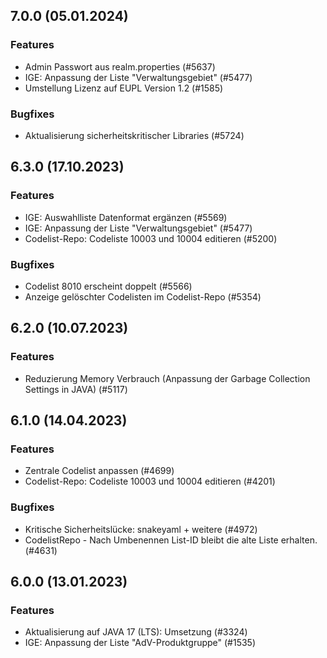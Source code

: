 
## 7.0.0 (05.01.2024)

### Features

* Admin Passwort aus realm.properties (#5637)
* IGE: Anpassung der Liste "Verwaltungsgebiet" (#5477)
* Umstellung Lizenz auf EUPL Version 1.2 (#1585)

### Bugfixes

* Aktualisierung sicherheitskritischer Libraries (#5724)
    
## 6.3.0 (17.10.2023)

### Features

* IGE: Auswahlliste Datenformat ergänzen (#5569)
* IGE: Anpassung der Liste "Verwaltungsgebiet" (#5477)
* Codelist-Repo: Codeliste 10003 und 10004 editieren (#5200)

### Bugfixes

* Codelist 8010 erscheint doppelt  (#5566)
* Anzeige gelöschter Codelisten im Codelist-Repo  (#5354)
    
## 6.2.0 (10.07.2023)

### Features

* Reduzierung Memory Verbrauch (Anpassung der Garbage Collection Settings in JAVA) (#5117)




    
## 6.1.0 (14.04.2023)

### Features

* Zentrale Codelist anpassen (#4699)
* Codelist-Repo: Codeliste 10003 und 10004 editieren (#4201)

### Bugfixes

* Kritische Sicherheitslücke: snakeyaml + weitere  (#4972)
* CodelistRepo - Nach Umbenennen List-ID bleibt die alte Liste erhalten.  (#4631)
    
## 6.0.0 (13.01.2023)

### Features

* Aktualisierung auf JAVA 17 (LTS): Umsetzung (#3324)
* IGE: Anpassung der Liste "AdV-Produktgruppe" (#1535)




    